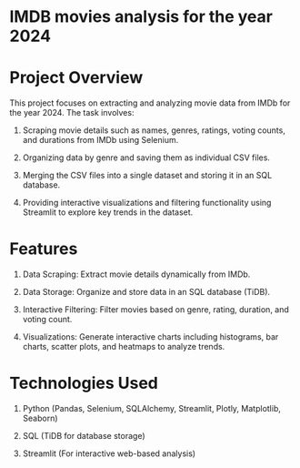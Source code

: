 # IMDB movies analysis for the year 2024

# Project Overview
This project focuses on extracting and analyzing movie data from IMDb for the year 2024. The task involves:

1. Scraping movie details such as names, genres, ratings, voting counts, and durations from IMDb using Selenium.

2. Organizing data by genre and saving them as individual CSV files.

3. Merging the CSV files into a single dataset and storing it in an SQL database.

4. Providing interactive visualizations and filtering functionality using Streamlit to explore key trends in the dataset.

# Features
1. Data Scraping: Extract movie details dynamically from IMDb.

2. Data Storage: Organize and store data in an SQL database (TiDB).

3. Interactive Filtering: Filter movies based on genre, rating, duration, and voting count.

4. Visualizations: Generate interactive charts including histograms, bar charts, scatter plots, and heatmaps to analyze trends.

# Technologies Used
1. Python (Pandas, Selenium, SQLAlchemy, Streamlit, Plotly, Matplotlib, Seaborn)

2. SQL (TiDB for database storage)

3. Streamlit (For interactive web-based analysis)
